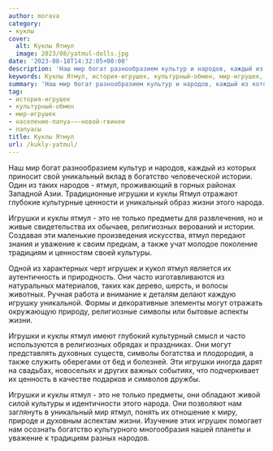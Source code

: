 ```yaml
---
author: morava
category:
- куклы
cover:
  alt: Куклы Ятмул
  image: 2023/08/yatmul-dolls.jpg
date: '2023-08-18T14:32:05+00:00'
description: 'Наш мир богат разнообразием культур и народов, каждый из которых приносит свой уникальный вклад в богатство человеческой истории. Один из таких народов -...'
keywords: Куклы Ятмул, история-игрушек, культурный-обмен, мир-игрушек, население-папуа--новой-гвинеи, папуасы, ятмул, игрушки, куклы, народов, уникальный, жизни, мир, богатство, истории, таких, народа, это, только, предметы, религиозных
summary: 'Наш мир богат разнообразием культур и народов, каждый из которых приносит свой уникальный вклад в богатство человеческой истории. Один из таких народов -...'
tag:
- история-игрушек
- культурный-обмен
- мир-игрушек
- население-папуа-—-новой-гвинеи
- папуасы
title: Куклы Ятмул
url: /kukly-yatmul/
---
```


Наш мир богат разнообразием культур и народов, каждый из которых приносит свой уникальный вклад в богатство человеческой истории. Один из таких народов \- ятмул, проживающий в горных районах Западной Азии. Традиционные игрушки и куклы Ятмул отражают глубокие культурные ценности и уникальный образ жизни этого народа.

Игрушки и куклы ятмул \- это не только предметы для развлечения, но и живые свидетельства их обычаев, религиозных верований и истории. Создавая эти маленькие произведения искусства, ятмул передают знания и уважение к своим предкам, а также учат молодое поколение традициям и ценностям своей культуры.

Одной из характерных черт игрушек и кукол ятмул является их аутентичность и природность. Они часто изготавливаются из натуральных материалов, таких как дерево, шерсть, и волосы животных. Ручная работа и внимание к деталям делают каждую игрушку уникальной. Формы и декоративные элементы могут отражать окружающую природу, религиозные символы или бытовые аспекты жизни.

Игрушки и куклы ятмул имеют глубокий культурный смысл и часто используются в религиозных обрядах и праздниках. Они могут представлять духовных существ, символы богатства и плодородия, а также служить оберегами от бед и болезней. Эти игрушки иногда дарят на свадьбах, новосельях и других важных событиях, что подчеркивает их ценность в качестве подарков и символов дружбы.

Игрушки и куклы ятмул \- это не только предметы, они обладают живой силой культуры и идентичности этого народа. Они позволяют нам заглянуть в уникальный мир ятмул, понять их отношение к миру, природе и духовным аспектам жизни. Изучение этих игрушек помогает нам осознать богатство культурного многообразия нашей планеты и уважение к традициям разных народов.